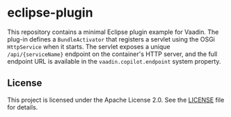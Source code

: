 # eclipse-plugin

This repository contains a minimal Eclipse plugin example for Vaadin.
The plug-in defines a `BundleActivator` that registers a servlet using the OSGi `HttpService` when it starts. The servlet exposes a unique `/api/{serviceName}` endpoint on the container's HTTP server, and the full endpoint URL is available in the `vaadin.copilot.endpoint` system property.

## License

This project is licensed under the Apache License 2.0. See the [LICENSE](LICENSE) file for details.
